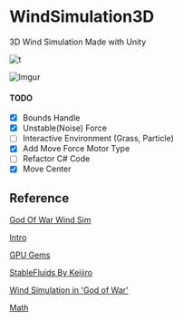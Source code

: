 # WindSimulation3D

3D Wind Simulation Made with Unity

![t](https://i.imgur.com/0QtgCm4m.gif)

![Imgur](https://i.imgur.com/iVrayFB.png)

#### TODO

- [x] Bounds Handle
- [x] Unstable(Noise) Force
- [ ] Interactive Environment (Grass, Particle)
- [x] Add Move Force Motor Type
- [ ] Refactor C# Code
- [x] Move Center

## Reference

[God Of War Wind Sim](https://www.bilibili.com/video/av60091567)

[Intro](https://www.youtube.com/watch?v=qsYE1wMEMPA&t=2s)

[GPU Gems](https://developer.nvidia.com/gpugems/gpugems/part-vi-beyond-triangles/chapter-38-fast-fluid-dynamics-simulation-gpu)

[StableFluids By Keijiro](https://github.com/Yogioo/StableFluids)

[ Wind Simulation in 'God of War'](https://www.gdcvault.com/play/1026404/Wind-Simulation-in-God-of)

[Math](https://www.bilibili.com/video/BV1kX4y1u7GJ)

